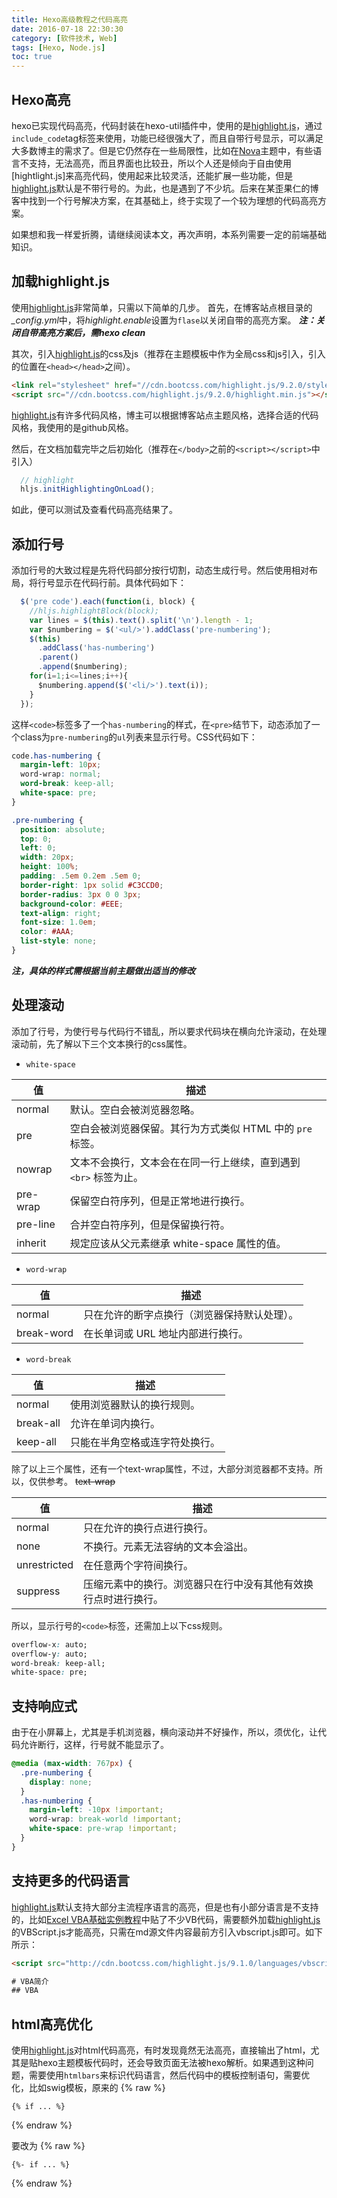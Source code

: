 ```yaml
---
title: Hexo高级教程之代码高亮
date: 2016-07-18 22:30:30
category: [软件技术, Web]
tags: [Hexo, Node.js]
toc: true
---
```


## Hexo高亮

hexo已实现代码高亮，代码封装在hexo-util插件中，使用的是[highlight.js]，通过`include_code`tag标签来使用，功能已经很强大了，而且自带行号显示，可以满足大多数博主的需求了。但是它仍然存在一些局限性，比如在[Nova]主题中，有些语言不支持，无法高亮，而且界面也比较丑，所以个人还是倾向于自由使用[hightlight.js]来高亮代码，使用起来比较灵活，还能扩展一些功能，但是[highlight.js]默认是不带行号的。为此，也是遇到了不少坑。后来在某歪果仁的博客中找到一个行号解决方案，在其基础上，终于实现了一个较为理想的代码高亮方案。

如果想和我一样爱折腾，请继续阅读本文，再次声明，本系列需要一定的前端基础知识。

## 加载highlight.js
使用[highlight.js]非常简单，只需以下简单的几步。
首先，在博客站点根目录的<var>_config.yml</var>中，将<var>highlight.enable</var>设置为<code>flase</code>以关闭自带的高亮方案。
***注：关闭自带高亮方案后，需hexo clean***

其次，引入[highlight.js]的css及js（推荐在主题模板中作为全局css和js引入，引入的位置在`<head></head>`之间）。

``` html
<link rel="stylesheet" href="//cdn.bootcss.com/highlight.js/9.2.0/styles/github.min.css">
<script src="//cdn.bootcss.com/highlight.js/9.2.0/highlight.min.js"></script>
```
[highlight.js]有许多代码风格，博主可以根据博客站点主题风格，选择合适的代码风格，我使用的是github风格。

然后，在文档加载完毕之后初始化（推荐在`</body>`之前的`<script></script>`中引入）

``` js 
  // highlight
  hljs.initHighlightingOnLoad();
```

如此，便可以测试及查看代码高亮结果了。

## 添加行号
添加行号的大致过程是先将代码部分按行切割，动态生成行号。然后使用相对布局，将行号显示在代码行前。具体代码如下：

```js
  $('pre code').each(function(i, block) {
    //hljs.highlightBlock(block);
    var lines = $(this).text().split('\n').length - 1;
    var $numbering = $('<ul/>').addClass('pre-numbering');
    $(this)
      .addClass('has-numbering')
      .parent()
      .append($numbering);
    for(i=1;i<=lines;i++){
      $numbering.append($('<li/>').text(i));
    }
  });
```

这样`<code>`标签多了一个`has-numbering`的样式，在`<pre>`结节下，动态添加了一个class为`pre-numbering`的`ul`列表来显示行号。CSS代码如下：

```css
code.has-numbering {
  margin-left: 10px;
  word-wrap: normal;
  word-break: keep-all;
  white-space: pre;
}

.pre-numbering {
  position: absolute;
  top: 0;
  left: 0;
  width: 20px;
  height: 100%;
  padding: .5em 0.2em .5em 0;
  border-right: 1px solid #C3CCD0;
  border-radius: 3px 0 0 3px;
  background-color: #EEE;
  text-align: right;
  font-size: 1.0em;
  color: #AAA;
  list-style: none;
}
```

***注，具体的样式需根据当前主题做出适当的修改***

## 处理滚动

添加了行号，为使行号与代码行不错乱，所以要求代码块在横向允许滚动，在处理滚动前，先了解以下三个文本换行的css属性。

- `white-space` 
 
值 | 描述
--- | --- 
normal | 默认。空白会被浏览器忽略。
pre | 空白会被浏览器保留。其行为方式类似 HTML 中的 `pre` 标签。
nowrap | 文本不会换行，文本会在在同一行上继续，直到遇到 `<br>` 标签为止。
pre-wrap |  保留空白符序列，但是正常地进行换行。
pre-line | 合并空白符序列，但是保留换行符。
inherit | 规定应该从父元素继承 white-space 属性的值。

- `word-wrap` 
 
值 | 描述
--- | --- 
normal | 只在允许的断字点换行（浏览器保持默认处理）。
break-word | 在长单词或 URL 地址内部进行换行。

- `word-break` 
 
值 | 描述
--- | --- 
normal | 使用浏览器默认的换行规则。
break-all | 允许在单词内换行。
keep-all |  只能在半角空格或连字符处换行。

除了以上三个属性，还有一个text-wrap属性，不过，大部分浏览器都不支持。所以，仅供参考。
~~text-wrap~~

值 | 描述
--- | --- 
normal | 只在允许的换行点进行换行。
none | 不换行。元素无法容纳的文本会溢出。
unrestricted | 在任意两个字符间换行。
suppress | 压缩元素中的换行。浏览器只在行中没有其他有效换行点时进行换行。

所以，显示行号的`<code>`标签，还需加上以下css规则。
```css
overflow-x: auto;
overflow-y: auto;
word-break: keep-all;
white-space: pre;
```  

## 支持响应式
由于在小屏幕上，尤其是手机浏览器，横向滚动并不好操作，所以，须优化，让代码允许断行，这样，行号就不能显示了。

```css
@media (max-width: 767px) {
  .pre-numbering {
    display: none;
  }
  .has-numbering {
    margin-left: -10px !important;
    word-wrap: break-world !important;
    white-space: pre-wrap !important;
  }
}
```

## 支持更多的代码语言

[highlight.js]默认支持大部分主流程序语言的高亮，但是也有小部分语言是不支持的，比如[Excel VBA基础实例教程]中贴了不少VB代码，需要额外加载[highlight.js]的VBScript.js才能高亮，只需在md源文件内容最前方引入vbscript.js即可。如下所示：

```html
<script src="http://cdn.bootcss.com/highlight.js/9.1.0/languages/vbscript.min.js" ></script>

# VBA简介
## VBA
```

## html高亮优化
使用[highlight.js]对html代码高亮，有时发现竟然无法高亮，直接输出了html，尤其是贴hexo主题模板代码时，还会导致页面无法被hexo解析。如果遇到这种问题，需要使用`htmlbars`来标识代码语言，然后代码中的模板控制语句，需要优化，比如swig模板，原来的
{% raw %}
``` htmlbars
{% if ... %}
```
{% endraw %}

要改为
{% raw %}
```
{%- if ... %}
```
{% endraw %}

[highlight.js]: https://highlightjs.org/
[hexo]: https://hexo.io
[Nova]: http://github.com/Jamling/hexo-theme-nova
[Excel VBA基础实例教程]: http://www.ieclipse.cn/2016/05/13/tech-vba-guide/

